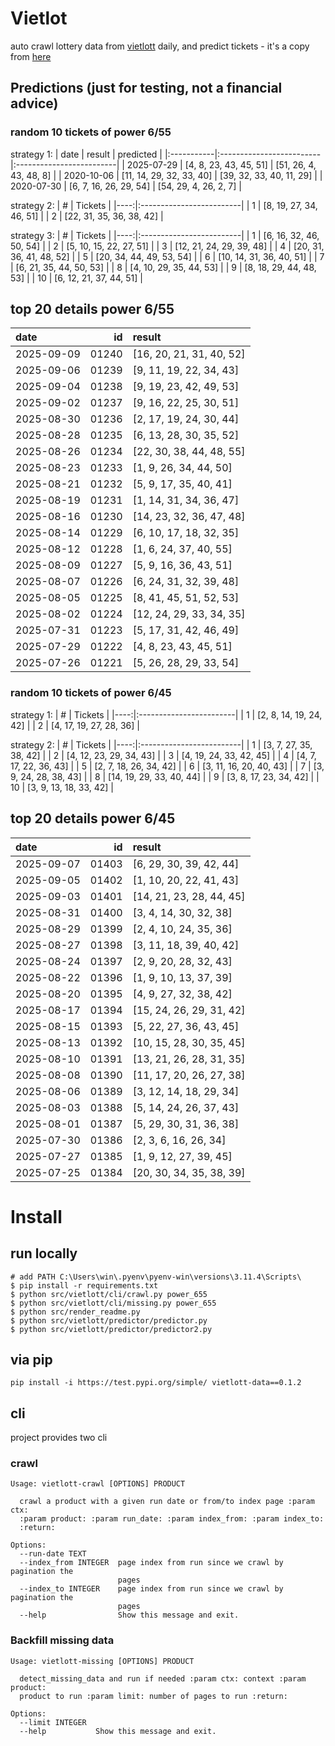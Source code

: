 # Vietlot
auto crawl lottery data from [vietlott](https://vietlott.vn) daily, and predict tickets - it's a copy from [here](https://github.com/vietvudanh/vietlott-data)
## Predictions (just for testing, not a financial advice)
### random 10 tickets of power 6/55

strategy 1:
| date       | result                   | predicted                |
|:-----------|:-------------------------|:-------------------------|
| 2025-07-29 | [4, 8, 23, 43, 45, 51]   | [51, 26, 4, 43, 48, 8]   |
| 2020-10-06 | [11, 14, 29, 32, 33, 40] | [39, 32, 33, 40, 11, 29] |
| 2020-07-30 | [6, 7, 16, 26, 29, 54]   | [54, 29, 4, 26, 2, 7]    |

strategy 2:
|   # | Tickets                  |
|----:|:-------------------------|
|   1 | [8, 19, 27, 34, 46, 51]  |
|   2 | [22, 31, 35, 36, 38, 42] |

strategy 3:
|   # | Tickets                  |
|----:|:-------------------------|
|   1 | [6, 16, 32, 46, 50, 54]  |
|   2 | [5, 10, 15, 22, 27, 51]  |
|   3 | [12, 21, 24, 29, 39, 48] |
|   4 | [20, 31, 36, 41, 48, 52] |
|   5 | [20, 34, 44, 49, 53, 54] |
|   6 | [10, 14, 31, 36, 40, 51] |
|   7 | [6, 21, 35, 44, 50, 53]  |
|   8 | [4, 10, 29, 35, 44, 53]  |
|   9 | [8, 18, 29, 44, 48, 53]  |
|  10 | [6, 12, 21, 37, 44, 51]  |

## top 20 details power 6/55
| date       |    id | result                   |
|:-----------|------:|:-------------------------|
| 2025-09-09 | 01240 | [16, 20, 21, 31, 40, 52] |
| 2025-09-06 | 01239 | [9, 11, 19, 22, 34, 43]  |
| 2025-09-04 | 01238 | [9, 19, 23, 42, 49, 53]  |
| 2025-09-02 | 01237 | [9, 16, 22, 25, 30, 51]  |
| 2025-08-30 | 01236 | [2, 17, 19, 24, 30, 44]  |
| 2025-08-28 | 01235 | [6, 13, 28, 30, 35, 52]  |
| 2025-08-26 | 01234 | [22, 30, 38, 44, 48, 55] |
| 2025-08-23 | 01233 | [1, 9, 26, 34, 44, 50]   |
| 2025-08-21 | 01232 | [5, 9, 17, 35, 40, 41]   |
| 2025-08-19 | 01231 | [1, 14, 31, 34, 36, 47]  |
| 2025-08-16 | 01230 | [14, 23, 32, 36, 47, 48] |
| 2025-08-14 | 01229 | [6, 10, 17, 18, 32, 35]  |
| 2025-08-12 | 01228 | [1, 6, 24, 37, 40, 55]   |
| 2025-08-09 | 01227 | [5, 9, 16, 36, 43, 51]   |
| 2025-08-07 | 01226 | [6, 24, 31, 32, 39, 48]  |
| 2025-08-05 | 01225 | [8, 41, 45, 51, 52, 53]  |
| 2025-08-02 | 01224 | [12, 24, 29, 33, 34, 35] |
| 2025-07-31 | 01223 | [5, 17, 31, 42, 46, 49]  |
| 2025-07-29 | 01222 | [4, 8, 23, 43, 45, 51]   |
| 2025-07-26 | 01221 | [5, 26, 28, 29, 33, 54]  |

### random 10 tickets of power 6/45

strategy 1:
|   # | Tickets                 |
|----:|:------------------------|
|   1 | [2, 8, 14, 19, 24, 42]  |
|   2 | [4, 17, 19, 27, 28, 36] |

strategy 2:
|   # | Tickets                  |
|----:|:-------------------------|
|   1 | [3, 7, 27, 35, 38, 42]   |
|   2 | [4, 12, 23, 29, 34, 43]  |
|   3 | [4, 19, 24, 33, 42, 45]  |
|   4 | [4, 7, 17, 22, 36, 43]   |
|   5 | [2, 7, 18, 26, 34, 42]   |
|   6 | [3, 11, 16, 20, 40, 43]  |
|   7 | [3, 9, 24, 28, 38, 43]   |
|   8 | [14, 19, 29, 33, 40, 44] |
|   9 | [3, 8, 17, 23, 34, 42]   |
|  10 | [3, 9, 13, 18, 33, 42]   |

## top 20 details power 6/45
| date       |    id | result                   |
|:-----------|------:|:-------------------------|
| 2025-09-07 | 01403 | [6, 29, 30, 39, 42, 44]  |
| 2025-09-05 | 01402 | [1, 10, 20, 22, 41, 43]  |
| 2025-09-03 | 01401 | [14, 21, 23, 28, 44, 45] |
| 2025-08-31 | 01400 | [3, 4, 14, 30, 32, 38]   |
| 2025-08-29 | 01399 | [2, 4, 10, 24, 35, 36]   |
| 2025-08-27 | 01398 | [3, 11, 18, 39, 40, 42]  |
| 2025-08-24 | 01397 | [2, 9, 20, 28, 32, 43]   |
| 2025-08-22 | 01396 | [1, 9, 10, 13, 37, 39]   |
| 2025-08-20 | 01395 | [4, 9, 27, 32, 38, 42]   |
| 2025-08-17 | 01394 | [15, 24, 26, 29, 31, 42] |
| 2025-08-15 | 01393 | [5, 22, 27, 36, 43, 45]  |
| 2025-08-13 | 01392 | [10, 15, 28, 30, 35, 45] |
| 2025-08-10 | 01391 | [13, 21, 26, 28, 31, 35] |
| 2025-08-08 | 01390 | [11, 17, 20, 26, 27, 38] |
| 2025-08-06 | 01389 | [3, 12, 14, 18, 29, 34]  |
| 2025-08-03 | 01388 | [5, 14, 24, 26, 37, 43]  |
| 2025-08-01 | 01387 | [5, 29, 30, 31, 36, 38]  |
| 2025-07-30 | 01386 | [2, 3, 6, 16, 26, 34]    |
| 2025-07-27 | 01385 | [1, 9, 12, 27, 39, 45]   |
| 2025-07-25 | 01384 | [20, 30, 34, 35, 38, 39] |

<!---
stats 6/55 all time - stats.to_markdown(index=False)
stats 6/55 -15d - stats_15d.to_markdown(index=False)
stats 6/55 -30d - stats_30d.to_markdown(index=False)
stats 6/55 -60d - stats_60d.to_markdown(index=False)
stats 6/55 -90d - stats_90d.to_markdown(index=False)
-->

# Install
 
## run locally

```shell
# add PATH C:\Users\win\.pyenv\pyenv-win\versions\3.11.4\Scripts\
$ pip install -r requirements.txt
$ python src/vietlott/cli/crawl.py power_655
$ python src/vietlott/cli/missing.py power_655
$ python src/render_readme.py
$ python src/vietlott/predictor/predictor.py
$ python src/vietlott/predictor/predictor2.py
```
 
## via pip

```shell
pip install -i https://test.pypi.org/simple/ vietlott-data==0.1.2
```

## cli
project provides two cli

### crawl
```shell
Usage: vietlott-crawl [OPTIONS] PRODUCT

  crawl a product with a given run date or from/to index page :param ctx:
  :param product: :param run_date: :param index_from: :param index_to:
  :return:

Options:
  --run-date TEXT
  --index_from INTEGER  page index from run since we crawl by pagination the
                        pages
  --index_to INTEGER    page index from run since we crawl by pagination the
                        pages
  --help                Show this message and exit.
```

### Backfill missing data

```shell
Usage: vietlott-missing [OPTIONS] PRODUCT

  detect_missing_data and run if needed :param ctx: context :param product:
  product to run :param limit: number of pages to run :return:

Options:
  --limit INTEGER
  --help           Show this message and exit.
```

